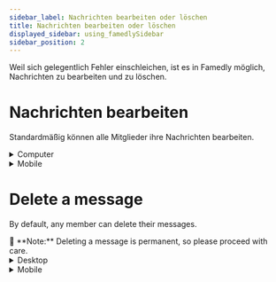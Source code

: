 ```yaml
---
sidebar_label: Nachrichten bearbeiten oder löschen
title: Nachrichten bearbeiten oder löschen
displayed_sidebar: using_famedlySidebar
sidebar_position: 2
---
```


Weil sich gelegentlich Fehler einschleichen, ist es in Famedly möglich, Nachrichten zu bearbeiten und zu löschen. 

# **Nachrichten bearbeiten**

Standardmäßig können alle Mitglieder ihre Nachrichten bearbeiten.


<details>
<summary>Computer</summary>

1. Move the cursor over the message you want to edit.
2. Click on the ✎ **pencil** **icon**.
3. Edit your message in the text field.
4. Click on the → **Send icon** to finish.

</details>


<details>
<summary>Mobile</summary>

1. Tap the message you want to edit.
2. Tap **Edit** to make changes.
3. Edit your message in the text field.
4. Tap the *✔️* **checkmark icon** to complete the process.

</details>

# **Delete a message**

By default, any member can delete their messages.

<aside>
🚧 **Note:** Deleting a message is permanent, so please proceed with care.

</aside>

<details>
<summary>Desktop</summary>

1. Hover over the message you want to delete.
2. Click the 🗑 **bin** **icon**.
3. Click **Yes** to confirm.

</details>


<details>
<summary>Mobile</summary>

1. Tap the message you want to delete.
2. Tap **Delete** to delete the message.
3. Tap **Yes** to confirm.

</details>